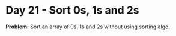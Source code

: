 # Day 21 - Sort 0s, 1s and 2s

**Problem:** Sort an array of 0s, 1s and 2s without using sorting algo.